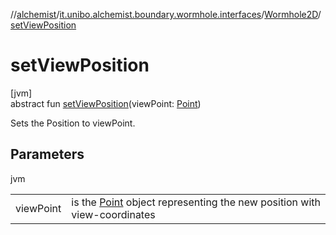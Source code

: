 //[alchemist](../../../index.md)/[it.unibo.alchemist.boundary.wormhole.interfaces](../index.md)/[Wormhole2D](index.md)/[setViewPosition](set-view-position.md)

# setViewPosition

[jvm]\
abstract fun [setViewPosition](set-view-position.md)(viewPoint: [Point](https://docs.oracle.com/javase/8/docs/api/java/awt/Point.html))

Sets the Position to viewPoint.

## Parameters

jvm

| | |
|---|---|
| viewPoint | is the [Point](https://docs.oracle.com/javase/8/docs/api/java/awt/Point.html) object representing the new position with view-coordinates |
